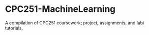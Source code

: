 # CPC251-MachineLearning
A compilation of CPC251 coursework; project, assignments, and lab/ tutorials.
